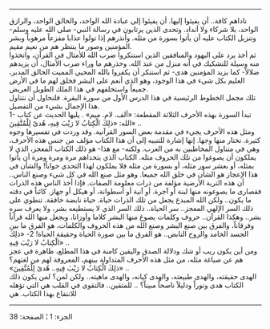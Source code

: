 ------------------------------------------------------------------------

ناداهم كافة.. أن يفيئوا إليها. أن يفيئوا إلى عبادة الله الواحد، والخالق
الواحد، والرازق الواحد، بلا شركاء ولا أنداد. وتحدى الذين يرتابون في
رسالة النبي- صلى الله عليه وسلم- وتنزيل الكتاب عليه أن يأتوا بسورة من
مثله. وأنذرهم إذا تولوا عذابا مفزعاً مرهوباً وبشر المؤمنين وصور ما ينتظر
هم من نعيم مقيم.  
ثم أخذ يرد على اليهود والمنافقين الذين استنكروا ضرب الله للأمثال في
القرآن، واتخذوا منه وسيلة للتشكيك في أنه منزل من عند الله. وحذرهم ما
وراء ضرب الأمثال، أن يزيدهم ضلالاً- كما يزيد المؤمنين هدى- ثم استنكر أن
يكفروا بالله المحيي المميت الخالق المدبر، العليم بكل شيء في هذا الوجود،
وهو الذي أنعم على البشر فخلق لهم ما في الأرض جميعاً واستخلفهم في هذا
الملك الطويل العريض.  
تلك مجمل الخطوط الرئيسية في هذا الدرس الأول من سورة البقرة. فلنحاول أن
نتناول هذا الإجمال بشيء من التفصيل.  
1- تبدأ السورة بهذه الأحرف الثلاثة المقطعة: «ألف. لام. ميم» . يليها
الحديث عن كتاب الله: «ذلِكَ الْكِتابُ لا رَيْبَ فِيهِ، هُدىً لِلْمُتَّقِينَ» ..  
ومثل هذه الأحرف يجيء في مقدمة بعض السور القرآنية. وقد وردت في تفسيرها
وجوه كثيرة. نختار منها وجها. إنها إشارة للتنبيه إلى أن هذا الكتاب مؤلف
من جنس هذه الأحرف، وهي في متناول المخاطبين به من العرب. ولكنه- مع هذا-
هو ذلك الكتاب المعجز، الذي لا يملكون أن يصوغوا من تلك الحروف مثله.
الكتاب الذي يتحداهم مرة ومرة ومرة أن يأتوا بمثله، أو بعشر سور مثله، أو
بسورة من مثله فلا يملكون لهذا التحدي جواباً! والشأن في هذا الإعجاز هو
الشأن في خلق الله جميعا. وهو مثل صنع الله في كل شيء وصنع الناس.. أن هذه
التربة الأرضية مؤلفة من ذرات معلومة الصفات. فإذا أخذ الناس هذه الذرات
فقصارى ما يصوغونه منها لبنة أو آجرة. أو آنية أو أسطوانة، أو هيكل أو
جهاز. كائناً في دقته ما يكون.. ولكن الله المبدع يجعل من تلك الذرات حياة.
حياة نابضة خافقة. تنطوي على ذلك السر الإلهي المعجز.. سر الحياة.. ذلك
السر الذي لا يستطيعه بشر، ولا يعرف سره بشر.. وهكذا القرآن.. حروف وكلمات
يصوغ منها البشر كلاما وأوزانا، ويجعل منها الله قرآناً وفرقاناً، والفرق بين
صنع البشر وصنع الله من هذه الحروف والكلمات، هو الفرق ما بين الجسد الخامد
والروح النابض.. هو الفرق ما بين صورة الحياة وحقيقة الحياة! 2- «ذلِكَ
الْكِتابُ لا رَيْبَ فِيهِ» ..  
ومن أين يكون ريب أو شك ودلالة الصدق واليقين كامنة في هذا المطلع، ظاهرة
في عجز هم عن صياغة مثله، من مثل هذه الأحرف المتداولة بينهم، المعروفة لهم
من لغتهم؟  
«ذلِكَ الْكِتابُ لا رَيْبَ فِيهِ.. هُدىً لِلْمُتَّقِينَ» ..  
الهدى حقيقته، والهدى طبيعته، والهدى كيانه، والهدى ماهيته.. ولكن لمن؟ لمن
يكون ذلك الكتاب هدى ونوراً ودليلاً ناصحاً مبيناً؟ .. للمتقين.. فالتقوى في
القلب هي التي تؤهله للانتفاع بهذا الكتاب. هي

------------------------------------------------------------------------

الجزء: 1 ¦ الصفحة: 38
